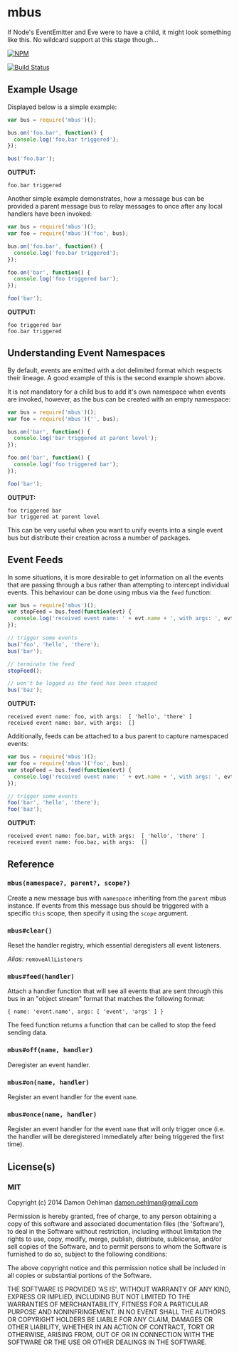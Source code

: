 # mbus

If Node's EventEmitter and Eve were to have a child, it might look something like this.
No wildcard support at this stage though...


[![NPM](https://nodei.co/npm/mbus.png)](https://nodei.co/npm/mbus/)

[![Build Status](https://img.shields.io/travis/DamonOehlman/mbus.svg?branch=master)](https://travis-ci.org/DamonOehlman/mbus) 

## Example Usage

Displayed below is a simple example:

```js
var bus = require('mbus')();

bus.on('foo.bar', function() {
  console.log('foo.bar triggered');
});

bus('foo.bar');

```

__OUTPUT:__

```
foo.bar triggered
```

Another simple example demonstrates, how a message bus can be provided a parent message bus to relay messages to once after any local handlers have been invoked:

```js
var bus = require('mbus')();
var foo = require('mbus')('foo', bus);

bus.on('foo.bar', function() {
  console.log('foo.bar triggered');
});

foo.on('bar', function() {
  console.log('foo triggered bar');
});

foo('bar');

```

__OUTPUT:__

```
foo triggered bar
foo.bar triggered
```

## Understanding Event Namespaces

By default, events are emitted with a dot delimited format which respects their lineage.  A good example of this is the second example shown above.

It is not mandatory for a child bus to add it's own namespace when events are invoked, however, as the bus can be created with an empty namespace:

```js
var bus = require('mbus')();
var foo = require('mbus')('', bus);

bus.on('bar', function() {
  console.log('bar triggered at parent level');
});

foo.on('bar', function() {
  console.log('foo triggered bar');
});

foo('bar');

```

__OUTPUT:__

```
foo triggered bar
bar triggered at parent level
```

This can be very useful when you want to unify events into a single event bus but distribute their creation across a number of packages.

## Event Feeds

In some situations, it is more desirable to get information on all the events that are passing through a bus rather than attempting to intercept individual events.  This behaviour can be done using mbus via the `feed` function:

```js
var bus = require('mbus')();
var stopFeed = bus.feed(function(evt) {
  console.log('received event name: ' + evt.name + ', with args: ', evt.args);
});

// trigger some events
bus('foo', 'hello', 'there');
bus('bar');

// terminate the feed
stopFeed();

// won't be logged as the feed has been stopped
bus('baz');

```

__OUTPUT:__

```
received event name: foo, with args:  [ 'hello', 'there' ]
received event name: bar, with args:  []
```

Additionally, feeds can be attached to a bus parent to capture namespaced events:

```js
var bus = require('mbus')();
var foo = require('mbus')('foo', bus);
var stopFeed = bus.feed(function(evt) {
  console.log('received event name: ' + evt.name + ', with args: ', evt.args);
});

// trigger some events
foo('bar', 'hello', 'there');
foo('baz');

```

__OUTPUT:__

```
received event name: foo.bar, with args:  [ 'hello', 'there' ]
received event name: foo.baz, with args:  []
```


## Reference

### `mbus(namespace?, parent?, scope?)`

Create a new message bus with `namespace` inheriting from the `parent`
mbus instance.  If events from this message bus should be triggered with
a specific `this` scope, then specify it using the `scope` argument.

### `mbus#clear()`

Reset the handler registry, which essential deregisters all event listeners.

_Alias:_ `removeAllListeners`

### `mbus#feed(handler)`

Attach a handler function that will see all events that are sent through
this bus in an "object stream" format that matches the following format:

```
{ name: 'event.name', args: [ 'event', 'args' ] }
```

The feed function returns a function that can be called to stop the feed
sending data.

### `mbus#off(name, handler)`

Deregister an event handler.

### `mbus#on(name, handler)`

Register an event handler for the event `name`.

### `mbus#once(name, handler)`

Register an event handler for the event `name` that will only
trigger once (i.e. the handler will be deregistered immediately after
being triggered the first time).

## License(s)

### MIT

Copyright (c) 2014 Damon Oehlman <damon.oehlman@gmail.com>

Permission is hereby granted, free of charge, to any person obtaining
a copy of this software and associated documentation files (the
'Software'), to deal in the Software without restriction, including
without limitation the rights to use, copy, modify, merge, publish,
distribute, sublicense, and/or sell copies of the Software, and to
permit persons to whom the Software is furnished to do so, subject to
the following conditions:

The above copyright notice and this permission notice shall be
included in all copies or substantial portions of the Software.

THE SOFTWARE IS PROVIDED 'AS IS', WITHOUT WARRANTY OF ANY KIND,
EXPRESS OR IMPLIED, INCLUDING BUT NOT LIMITED TO THE WARRANTIES OF
MERCHANTABILITY, FITNESS FOR A PARTICULAR PURPOSE AND NONINFRINGEMENT.
IN NO EVENT SHALL THE AUTHORS OR COPYRIGHT HOLDERS BE LIABLE FOR ANY
CLAIM, DAMAGES OR OTHER LIABILITY, WHETHER IN AN ACTION OF CONTRACT,
TORT OR OTHERWISE, ARISING FROM, OUT OF OR IN CONNECTION WITH THE
SOFTWARE OR THE USE OR OTHER DEALINGS IN THE SOFTWARE.
